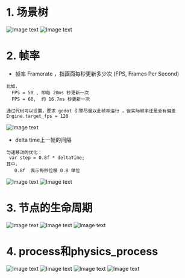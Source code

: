 # 1. 场景树

![Image text](image/scene-tree.png)
![Image text](image/场景循环.png)

# 2. 帧率

- 帧率 Framerate ，指画面每秒更新多少次 (FPS, Frames Per Second)

```
比如，
  FPS = 50 , 即每 20ms 秒更新一次
  FPS = 60,  约 16.7ms 秒更新一次

通过代码可以设置，要求 godot 引擎尽量以此帧率运行 ，但实际帧率还是会有偏差
Engine.target_fps = 120
```

![Image text](image/场景帧.png)

- delta time上一帧的间隔

```
匀速移动的优化：
 var step = 0.8f * deltaTime;
其中，
   0.8f  表示每秒位移 0.8 单位
```

![Image text](image/delta.png)
![Image text](image/delta-1.png)

# 3. 节点的生命周期

![Image text](image/godot_process.jpg)
![Image text](image/godot_node.jpg)
![Image text](image/godot_lifecycle.jpg)

# 4. process和physics_process

![Image text](image/process.png)
![Image text](image/process-1.png)
![Image text](image/physics.png)
![Image text](image/physics-1.png)
